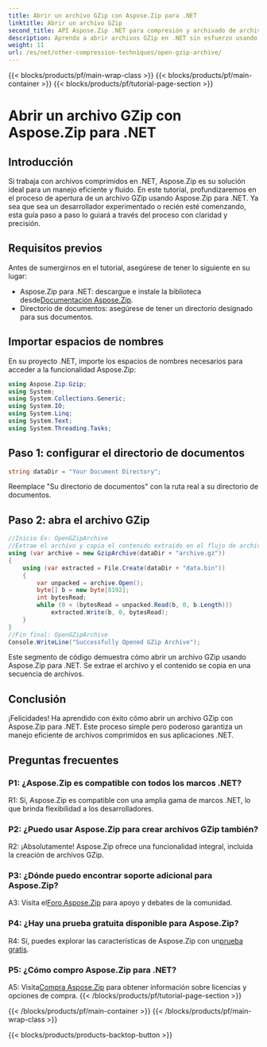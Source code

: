 ```yaml
---
title: Abrir un archivo GZip con Aspose.Zip para .NET
linktitle: Abrir un archivo GZip
second_title: API Aspose.Zip .NET para compresión y archivado de archivos
description: Aprenda a abrir archivos GZip en .NET sin esfuerzo usando Aspose.Zip. Siga nuestra guía paso a paso para un manejo de archivos eficiente y fluido.
weight: 11
url: /es/net/other-compression-techniques/open-gzip-archive/
---
```


{{< blocks/products/pf/main-wrap-class >}}
{{< blocks/products/pf/main-container >}}
{{< blocks/products/pf/tutorial-page-section >}}

# Abrir un archivo GZip con Aspose.Zip para .NET

## Introducción

Si trabaja con archivos comprimidos en .NET, Aspose.Zip es su solución ideal para un manejo eficiente y fluido. En este tutorial, profundizaremos en el proceso de apertura de un archivo GZip usando Aspose.Zip para .NET. Ya sea que sea un desarrollador experimentado o recién esté comenzando, esta guía paso a paso lo guiará a través del proceso con claridad y precisión.

## Requisitos previos

Antes de sumergirnos en el tutorial, asegúrese de tener lo siguiente en su lugar:

-  Aspose.Zip para .NET: descargue e instale la biblioteca desde[Documentación Aspose.Zip](https://reference.aspose.com/zip/net/).
- Directorio de documentos: asegúrese de tener un directorio designado para sus documentos.

## Importar espacios de nombres

En su proyecto .NET, importe los espacios de nombres necesarios para acceder a la funcionalidad Aspose.Zip:

```csharp
using Aspose.Zip.Gzip;
using System;
using System.Collections.Generic;
using System.IO;
using System.Linq;
using System.Text;
using System.Threading.Tasks;
```

## Paso 1: configurar el directorio de documentos

```csharp
string dataDir = "Your Document Directory";
```

Reemplace "Su directorio de documentos" con la ruta real a su directorio de documentos.

## Paso 2: abra el archivo GZip

```csharp
//Inicio Ex: OpenGZipArchive
//Extrae el archivo y copia el contenido extraído en el flujo de archivos.
using (var archive = new GzipArchive(dataDir + "archive.gz"))
{
    using (var extracted = File.Create(dataDir + "data.bin"))
    {
        var unpacked = archive.Open();
        byte[] b = new byte[8192];
        int bytesRead;
        while (0 < (bytesRead = unpacked.Read(b, 0, b.Length)))
            extracted.Write(b, 0, bytesRead);
    }
}
//Fin final: OpenGZipArchive
Console.WriteLine("Successfully Opened GZip Archive");
```

Este segmento de código demuestra cómo abrir un archivo GZip usando Aspose.Zip para .NET. Se extrae el archivo y el contenido se copia en una secuencia de archivos.

## Conclusión

¡Felicidades! Ha aprendido con éxito cómo abrir un archivo GZip con Aspose.Zip para .NET. Este proceso simple pero poderoso garantiza un manejo eficiente de archivos comprimidos en sus aplicaciones .NET.

## Preguntas frecuentes

### P1: ¿Aspose.Zip es compatible con todos los marcos .NET?

R1: Sí, Aspose.Zip es compatible con una amplia gama de marcos .NET, lo que brinda flexibilidad a los desarrolladores.

### P2: ¿Puedo usar Aspose.Zip para crear archivos GZip también?

R2: ¡Absolutamente! Aspose.Zip ofrece una funcionalidad integral, incluida la creación de archivos GZip.

### P3: ¿Dónde puedo encontrar soporte adicional para Aspose.Zip?

 A3: Visita el[Foro Aspose.Zip](https://forum.aspose.com/c/zip/37) para apoyo y debates de la comunidad.

### P4: ¿Hay una prueba gratuita disponible para Aspose.Zip?

 R4: Sí, puedes explorar las características de Aspose.Zip con un[prueba gratis](https://releases.aspose.com/).

### P5: ¿Cómo compro Aspose.Zip para .NET?

 A5: Visita[Compra Aspose.Zip](https://purchase.aspose.com/buy) para obtener información sobre licencias y opciones de compra.
{{< /blocks/products/pf/tutorial-page-section >}}

{{< /blocks/products/pf/main-container >}}
{{< /blocks/products/pf/main-wrap-class >}}

{{< blocks/products/products-backtop-button >}}

